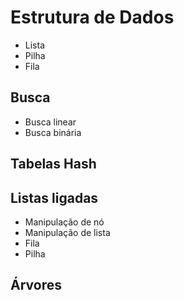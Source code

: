 # Estrutura de Dados
* Lista
* Pilha
* Fila

## Busca 
* Busca linear
* Busca binária

## Tabelas Hash

## Listas ligadas
* Manipulação de nó
* Manipulação de lista
* Fila
* Pilha

## Árvores
